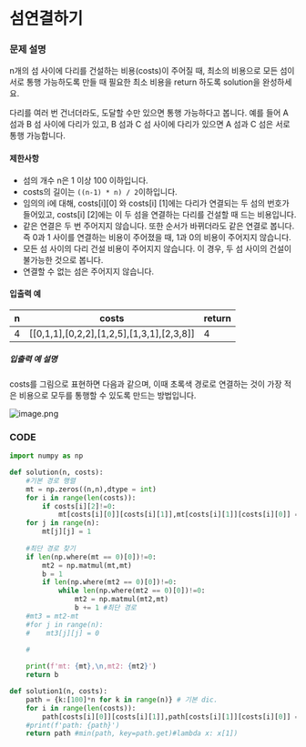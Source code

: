 # 섬연결하기

### 문제 설명

n개의 섬 사이에 다리를 건설하는 비용(costs)이 주어질 때, 최소의 비용으로 모든 섬이 서로 통행 가능하도록 만들 때 필요한 최소 비용을 return 하도록 solution을 완성하세요.

다리를 여러 번 건너더라도, 도달할 수만 있으면 통행 가능하다고 봅니다. 예를 들어 A 섬과 B 섬 사이에 다리가 있고, B 섬과 C 섬 사이에 다리가 있으면 A 섬과 C 섬은 서로 통행 가능합니다.

#### **제한사항**

- 섬의 개수 n은 1 이상 100 이하입니다.
- costs의 길이는 `((n-1) * n) / 2`이하입니다.
- 임의의 i에 대해, costs[i][0] 와 costs[i] [1]에는 다리가 연결되는 두 섬의 번호가 들어있고, costs[i] [2]에는 이 두 섬을 연결하는 다리를 건설할 때 드는 비용입니다.
- 같은 연결은 두 번 주어지지 않습니다. 또한 순서가 바뀌더라도 같은 연결로 봅니다. 즉 0과 1 사이를 연결하는 비용이 주어졌을 때, 1과 0의 비용이 주어지지 않습니다.
- 모든 섬 사이의 다리 건설 비용이 주어지지 않습니다. 이 경우, 두 섬 사이의 건설이 불가능한 것으로 봅니다.
- 연결할 수 없는 섬은 주어지지 않습니다.

#### **입출력 예**

| n    | costs                                     | return |
| ---- | ----------------------------------------- | ------ |
| 4    | [[0,1,1],[0,2,2],[1,2,5],[1,3,1],[2,3,8]] | 4      |

##### **입출력 예 설명**

costs를 그림으로 표현하면 다음과 같으며, 이때 초록색 경로로 연결하는 것이 가장 적은 비용으로 모두를 통행할 수 있도록 만드는 방법입니다.

![image.png](https://grepp-programmers.s3.amazonaws.com/files/production/13e2952057/f2746a8c-527c-4451-9a73-42129911fe17.png)



### CODE

```python
import numpy as np

def solution(n, costs):
    #기본 경로 행렬
    mt = np.zeros((n,n),dtype = int)
    for i in range(len(costs)):
        if costs[i][2]!=0:
            mt[costs[i][0]][costs[i][1]],mt[costs[i][1]][costs[i][0]] = 1,1
    for j in range(n):
        mt[j][j] = 1
    
    #최단 경로 찾기
    if len(np.where(mt == 0)[0])!=0:
        mt2 = np.matmul(mt,mt)
        b = 1
        if len(np.where(mt2 == 0)[0])!=0:
            while len(np.where(mt2 == 0)[0])!=0:
                mt2 = np.matmul(mt2,mt)
                b += 1 #최단 경로
    #mt3 = mt2-mt
    #for j in range(n):
    #    mt3[j][j] = 0

    #
    
    print(f'mt: {mt},\n,mt2: {mt2}')
    return b
```



```python
def solution1(n, costs):
    path = {k:[100]*n for k in range(n)} # 기본 dic.
    for i in range(len(costs)):
        path[costs[i][0]][costs[i][1]],path[costs[i][1]][costs[i][0]] = costs[i][2],costs[i][2]
    #print(f'path: {path}')
    return path #min(path, key=path.get)#lambda x: x[1])
```

